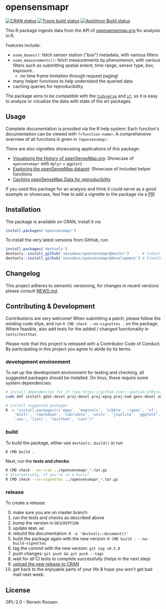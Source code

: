 # opensensmapr

[![CRAN status](https://www.r-pkg.org/badges/version/opensensmapr)](https://cran.r-project.org/package=opensensmapr)
[![Travis build status](https://travis-ci.org/sensebox/opensensmapR.svg?branch=master)](https://travis-ci.org/sensebox/opensensmapR)
[![AppVeyor Build status](https://ci.appveyor.com/api/projects/status/dtad4ves48gebss7/branch/master?svg=true)](https://ci.appveyor.com/project/noerw/opensensmapr/branch/master)

This R package ingests data from the API of [opensensemap.org][osem] for analysis in R.

Features include:

- `osem_boxes()`: fetch sensor station ("box") metadata, with various filters
- `osem_measurements()`: fetch measurements by phenomenon, with various filters such as submitting spatial extent, time range, sensor type, box, exposure..
  - no time frame limitation through request paging!
- many helper functions to help understand the queried data
- caching queries for reproducibility

The package aims to be compatible with the [`tidyverse`][tidy] and [`sf`][sf],
so it is easy to analyze or vizualize the data with state of the art packages.

[osem]: https://opensensemap.org/
[sf]: https://github.com/r-spatial/sf
[tidy]: https://www.tidyverse.org/

## Usage

Complete documentation is provided via the R help system:
Each function's documentation can be viewed with `?<function-name>`.
A comprehensive overview of all functions is given in `?opensensmapr`.

There are also vignettes showcasing applications of this package:

- [Visualising the History of openSenseMap.org][osem-history]: Showcase of `opensensmapr` with `dplyr` + `ggplot2`
- [Exploring the openSenseMap dataset][osem-intro]: Showcase of included helper functions
- [Caching openSenseMap Data for reproducibility][osem-serialization]

[osem-intro]: https://sensebox.github.io/opensensmapR/inst/doc/osem-intro.html
[osem-history]: https://sensebox.github.io/opensensmapR/inst/doc/osem-history.html
[osem-serialization]: https://sensebox.github.io/opensensmapR/inst/doc/osem-serialization.html

If you used this package for an analysis and think it could serve as a good
example or showcase, feel free to add a vignette to the package via a [PR](#contribute)!

## Installation

The package is available on CRAN, install it via

```r
install.packages('opensensmapr')
```

To install the very latest versions from GitHub, run:

```r
install.packages('devtools')
devtools::install_github('sensebox/opensensmapr@master')      # latest stable version
devtools::install_github('sensebox/opensensmapr@development') # bleeding edge version
```

## Changelog

This project adheres to semantic versioning, for changes in recent versions please consult [NEWS.md](NEWS.md).

## Contributing & Development

Contributions are very welcome!
When submitting a patch, please follow the existing code stlye,
and run `R CMD check --no-vignettes .` on the package.
Where feasible, also add tests for the added / changed functionality in `tests/testthat`.

Please note that this project is released with a Contributor Code of Conduct.
By participating in this project you agree to abide by its terms.

### development environment

To set up the development environment for testing and checking, all suggested packages should be installed.
On linux, these require some system dependencies:
```sh
# install dependencies for sf (see https://github.com/r-spatial/sf#installing)
sudo dnf install gdal-devel proj-devel proj-epsg proj-nad geos-devel udunits2-devel

# install suggested packages
R -e "install.packages(c('maps', 'maptools', 'tibble', 'rgeos', 'sf',
    'knitr', 'rmarkdown', 'lubridate', 'units', 'jsonlite', 'ggplot2',
    'zoo', 'lintr', 'testthat', 'covr')"
```

### build

To build the package, either use `devtools::build()` or run
```sh
R CMD build .
```

Next, run the **tests and checks**:
```sh
R CMD check --as-cran ../opensensmapr_*.tar.gz
# alternatively, if you're in a hurry:
R CMD check --no-vignettes ../opensensmapr_*.tar.gz
```

### release

To create a release:

0. make sure you are on master branch
1. run the tests and checks as described above
2. bump the version in `DESCRIPTION`
3. update `NEWS.md`
3. rebuild the documentation: `R -e 'devtools::document()'`
4. build the package again with the new version: `R CMD build . --no-build-vignettes`
5. tag the commit with the new version: `git tag v0.5.0`
6. push changes: `git push && git push --tags`
7. wait for *all* CI tests to complete successfully (helps in the next step)
8. [upload the new release to CRAN](https://cran.r-project.org/submit.html)
9. get back to the enjoyable parts of your life & hope you won't get bad mail next week.


## License

GPL-2.0 - Norwin Roosen
